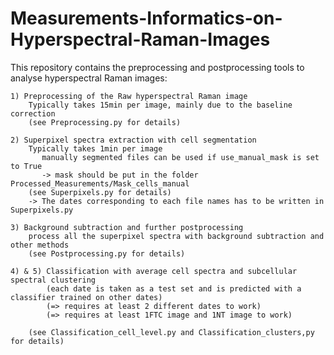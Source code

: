 # Measurements-Informatics-on-Hyperspectral-Raman-Images

This repository contains the preprocessing and postprocessing tools to analyse hyperspectral Raman images:

       
    1) Preprocessing of the Raw hyperspectral Raman image
        Typically takes 15min per image, mainly due to the baseline correction
        (see Preprocessing.py for details)
    
    2) Superpixel spectra extraction with cell segmentation
        Typically takes 1min per image
           manually segmented files can be used if use_manual_mask is set to True
           -> mask should be put in the folder Processed_Measurements/Mask_cells_manual
        (see Superpixels.py for details)
        -> The dates corresponding to each file names has to be written in Superpixels.py
    
    3) Background subtraction and further postprocessing
        process all the superpixel spectra with background subtraction and other methods
        (see Postprocessing.py for details)
    
    4) & 5) Classification with average cell spectra and subcellular spectral clustering        
            (each date is taken as a test set and is predicted with a classifier trained on other dates)
            (=> requires at least 2 different dates to work)
            (=> requires at least 1FTC image and 1NT image to work)
    
        (see Classification_cell_level.py and Classification_clusters,py for details)
